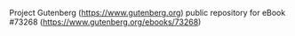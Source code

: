 Project Gutenberg (https://www.gutenberg.org) public repository for
eBook #73268 (https://www.gutenberg.org/ebooks/73268)
